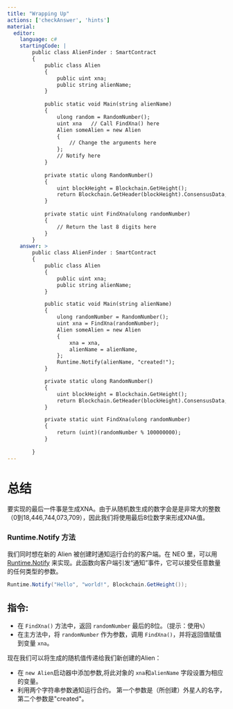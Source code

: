 ```yaml
---
title: "Wrapping Up"
actions: ['checkAnswer', 'hints']
material: 
  editor:
    language: c#
    startingCode: |
        public class AlienFinder : SmartContract
        {
            public class Alien
            {
                public uint xna;
                public string alienName;
            }
                        
            public static void Main(string alienName)
            {
                ulong random = RandomNumber(); 
                uint xna   // Call FindXna() here 
                Alien someAlien = new Alien 
                {
                    // Change the arguments here
                };
                // Notify here
            }
            
            private static ulong RandomNumber()
            {
                uint blockHeight = Blockchain.GetHeight();
                return Blockchain.GetHeader(blockHeight).ConsensusData; 
            }
            
            private static uint FindXna(ulong randomNumber)
            {
                // Return the last 8 digits here
            }
        }
    answer: > 
        public class AlienFinder : SmartContract
        {
            public class Alien
            {
                public uint xna;
                public string alienName;
            }

            public static void Main(string alienName) 
            {
                ulong randomNumber = RandomNumber(); 
                uint xna = FindXna(randomNumber);
                Alien someAlien = new Alien
                {
                    xna = xna, 
                    alienName = alienName, 
                };
                Runtime.Notify(alienName, "created!");
            }

            private static ulong RandomNumber()
            {
                uint blockHeight = Blockchain.GetHeight();
                return Blockchain.GetHeader(blockHeight).ConsensusData; 
            }

            private static uint FindXna(ulong randomNumber)
            {
                return (uint)(randomNumber % 100000000);
            }
            
        }
---
```



# 总结

要实现的最后一件事是生成XNA。由于从随机数生成的数字会是是非常大的整数（0到18,446,744,073,709），因此我们将使用最后8位数字来形成XNA值。

### Runtime.Notify 方法

我们同时想在新的 Alien 被创建时通知运行合约的客户端。在 NEO 里，可以用 [Runtime.Notify](https://docs.neo.org/docs/zh-cn/reference/scapi/fw/dotnet/neo/Runtime/Notify.html) 来实现。此函数向客户端引发“通知”事件，它可以接受任意数量的任何类型的参数。

```c#
Runtime.Notify("Hello", "world!", Blockchain.GetHeight()); 
```

## 指令: 

- 在 `FindXna()` 方法中，返回 `randomNumber` 最后的8位。（提示：使用`%`）
- 在主方法中，将 `randomNumber` 作为参数，调用 `FindXna()`，并将返回值赋值到变量 `xna`。

现在我们可以将生成的随机值传递给我们新创建的Alien：

- 在 `new Alien`启动器中添加参数,将此对象的 `xna`和`alienName` 字段设置为相应的变量。
- 利用两个字符串参数通知运行合约。 第一个参数是（所创建）外星人的名字，第二个参数是"created"。
